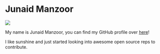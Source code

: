 # Junaid Manzoor

![](https://github.com/octocat.png?s=150)

My name is Junaid Manzoor, you can find my GitHub profile over [here](http://github.com/junaidmanzur)!

I like sunshine and just started looking into awesome open source reps to contribute.
